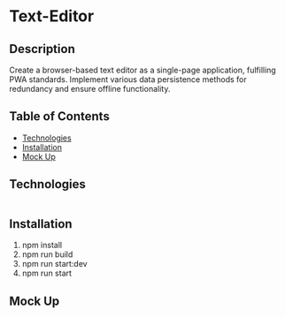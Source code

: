 # Text-Editor

## Description

Create a browser-based text editor as a single-page application, fulfilling PWA standards. Implement various data persistence methods for redundancy and ensure offline functionality.

## Table of Contents

- [Technologies](#technologies)
- [Installation](#installation)
- [Mock Up](#mock-up)


## Technologies

```md

```

## Installation

1. npm install 
2. npm run build
3. npm run start:dev
4. npm run start


## Mock Up

